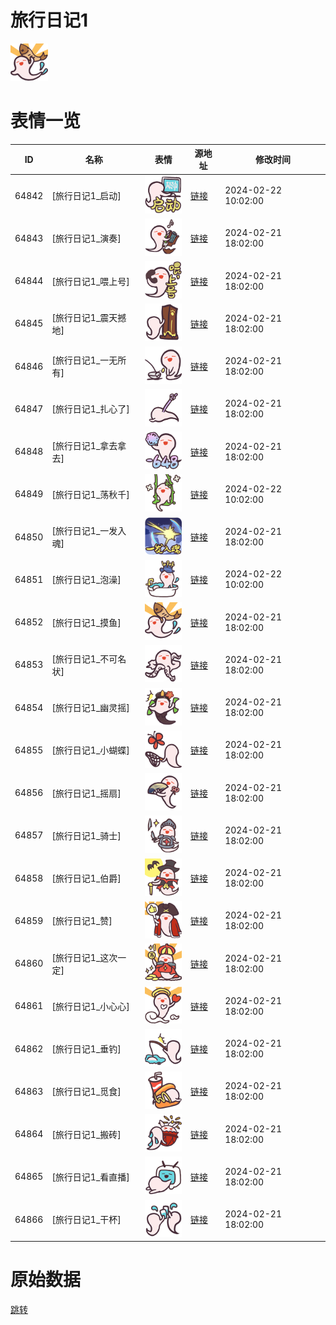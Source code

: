 # 旅行日记1

<img src="./cover.png" height="60" alt="cover" />

# 表情一览

|ID|名称|表情|源地址|修改时间|
|----|----|----|----|----|
|64842|[旅行日记1_启动]|<img src="./pic/064842_%5B旅行日记1_启动%5D.png" height="60" alt="启动"/>|[链接](https://i0.hdslb.com/bfs/garb/3d364b518ec406c77714bca8f70706aa4193ab97.png)|2024-02-22 10:02:00|
|64843|[旅行日记1_演奏]|<img src="./pic/064843_%5B旅行日记1_演奏%5D.png" height="60" alt="演奏"/>|[链接](https://i0.hdslb.com/bfs/garb/8a466a3ef52dd9549a80836eeb7ad31449f0c4cf.png)|2024-02-21 18:02:00|
|64844|[旅行日记1_喂上号]|<img src="./pic/064844_%5B旅行日记1_喂上号%5D.png" height="60" alt="喂上号"/>|[链接](https://i0.hdslb.com/bfs/garb/f3f6b8260b6b1340037b55c3fdac92efdcdf1c81.png)|2024-02-21 18:02:00|
|64845|[旅行日记1_震天撼地]|<img src="./pic/064845_%5B旅行日记1_震天撼地%5D.png" height="60" alt="震天撼地"/>|[链接](https://i0.hdslb.com/bfs/garb/daa3681b346fa7fb565b7bded9b8f45138dc8ca6.png)|2024-02-21 18:02:00|
|64846|[旅行日记1_一无所有]|<img src="./pic/064846_%5B旅行日记1_一无所有%5D.png" height="60" alt="一无所有"/>|[链接](https://i0.hdslb.com/bfs/garb/83f90df8782f5b5ffaa08b15cd8128ba63152ebd.png)|2024-02-21 18:02:00|
|64847|[旅行日记1_扎心了]|<img src="./pic/064847_%5B旅行日记1_扎心了%5D.png" height="60" alt="扎心了"/>|[链接](https://i0.hdslb.com/bfs/garb/58ec512bc38b99cbfb235050a5ed2ccb30a116a3.png)|2024-02-21 18:02:00|
|64848|[旅行日记1_拿去拿去]|<img src="./pic/064848_%5B旅行日记1_拿去拿去%5D.png" height="60" alt="拿去拿去"/>|[链接](https://i0.hdslb.com/bfs/garb/5a7f405d9f4772b5ff5f30e108706276d8780a42.png)|2024-02-21 18:02:00|
|64849|[旅行日记1_荡秋千]|<img src="./pic/064849_%5B旅行日记1_荡秋千%5D.png" height="60" alt="荡秋千"/>|[链接](https://i0.hdslb.com/bfs/garb/3a3485f1b8f9499ade60fa67382e6a22c1d726b6.png)|2024-02-22 10:02:00|
|64850|[旅行日记1_一发入魂]|<img src="./pic/064850_%5B旅行日记1_一发入魂%5D.png" height="60" alt="一发入魂"/>|[链接](https://i0.hdslb.com/bfs/garb/72d23c3403c357003e95531c139e3e7133f75b54.png)|2024-02-21 18:02:00|
|64851|[旅行日记1_泡澡]|<img src="./pic/064851_%5B旅行日记1_泡澡%5D.png" height="60" alt="泡澡"/>|[链接](https://i0.hdslb.com/bfs/garb/cbf8a26e9815c1e08fe51fd821c9247d9841a576.png)|2024-02-22 10:02:00|
|64852|[旅行日记1_摸鱼]|<img src="./pic/064852_%5B旅行日记1_摸鱼%5D.png" height="60" alt="摸鱼"/>|[链接](https://i0.hdslb.com/bfs/garb/024ce3bbf277361210a975e0d6de221eedc6176d.png)|2024-02-21 18:02:00|
|64853|[旅行日记1_不可名状]|<img src="./pic/064853_%5B旅行日记1_不可名状%5D.png" height="60" alt="不可名状"/>|[链接](https://i0.hdslb.com/bfs/garb/a78212e273540eac77b6cae0d3ffa38ec433c1ca.png)|2024-02-21 18:02:00|
|64854|[旅行日记1_幽灵摇]|<img src="./pic/064854_%5B旅行日记1_幽灵摇%5D.png" height="60" alt="幽灵摇"/>|[链接](https://i0.hdslb.com/bfs/garb/99ae0391e36f58ecd318f1e5c6683f77da462735.png)|2024-02-21 18:02:00|
|64855|[旅行日记1_小蝴蝶]|<img src="./pic/064855_%5B旅行日记1_小蝴蝶%5D.png" height="60" alt="小蝴蝶"/>|[链接](https://i0.hdslb.com/bfs/garb/5793827796a955fe2c09a8dd2e69b364ae6607bc.png)|2024-02-21 18:02:00|
|64856|[旅行日记1_摇扇]|<img src="./pic/064856_%5B旅行日记1_摇扇%5D.png" height="60" alt="摇扇"/>|[链接](https://i0.hdslb.com/bfs/garb/dadd34823061b010fc2272249ce9632b25843fa3.png)|2024-02-21 18:02:00|
|64857|[旅行日记1_骑士]|<img src="./pic/064857_%5B旅行日记1_骑士%5D.png" height="60" alt="骑士"/>|[链接](https://i0.hdslb.com/bfs/garb/24c0ef60436dbc220a20e182a9d357f9ce2bfbd9.png)|2024-02-21 18:02:00|
|64858|[旅行日记1_伯爵]|<img src="./pic/064858_%5B旅行日记1_伯爵%5D.png" height="60" alt="伯爵"/>|[链接](https://i0.hdslb.com/bfs/garb/52b46c1688858d34e6a59c0a2dd945ec36dd6487.png)|2024-02-21 18:02:00|
|64859|[旅行日记1_赞]|<img src="./pic/064859_%5B旅行日记1_赞%5D.png" height="60" alt="赞"/>|[链接](https://i0.hdslb.com/bfs/garb/fa95df09b265e0e1bced0730064b8b2ccc7de128.png)|2024-02-21 18:02:00|
|64860|[旅行日记1_这次一定]|<img src="./pic/064860_%5B旅行日记1_这次一定%5D.png" height="60" alt="这次一定"/>|[链接](https://i0.hdslb.com/bfs/garb/99fcbf6488918d481e6efd6ab1f915f1a1e9f2ac.png)|2024-02-21 18:02:00|
|64861|[旅行日记1_小心心]|<img src="./pic/064861_%5B旅行日记1_小心心%5D.png" height="60" alt="小心心"/>|[链接](https://i0.hdslb.com/bfs/garb/42282ab84617677d493ab94a661c7588aa7bde00.png)|2024-02-21 18:02:00|
|64862|[旅行日记1_垂钓]|<img src="./pic/064862_%5B旅行日记1_垂钓%5D.png" height="60" alt="垂钓"/>|[链接](https://i0.hdslb.com/bfs/garb/6537c6df6e32e17faed1e4690f3a6be9537463b3.png)|2024-02-21 18:02:00|
|64863|[旅行日记1_觅食]|<img src="./pic/064863_%5B旅行日记1_觅食%5D.png" height="60" alt="觅食"/>|[链接](https://i0.hdslb.com/bfs/garb/02deb0321b7d95d0026eb422f5466b2d7a15de24.png)|2024-02-21 18:02:00|
|64864|[旅行日记1_搬砖]|<img src="./pic/064864_%5B旅行日记1_搬砖%5D.png" height="60" alt="搬砖"/>|[链接](https://i0.hdslb.com/bfs/garb/38a34bad99fbf77eae7f6a60351b8476fc0f0ab9.png)|2024-02-21 18:02:00|
|64865|[旅行日记1_看直播]|<img src="./pic/064865_%5B旅行日记1_看直播%5D.png" height="60" alt="看直播"/>|[链接](https://i0.hdslb.com/bfs/garb/1706f8d06e71cc2c134f30d84838bd64169094e1.png)|2024-02-21 18:02:00|
|64866|[旅行日记1_干杯]|<img src="./pic/064866_%5B旅行日记1_干杯%5D.png" height="60" alt="干杯"/>|[链接](https://i0.hdslb.com/bfs/garb/b2d7396a16e08af7bc16e967e9470fadd4f00365.png)|2024-02-21 18:02:00|

# 原始数据

[跳转](./raw.json)

